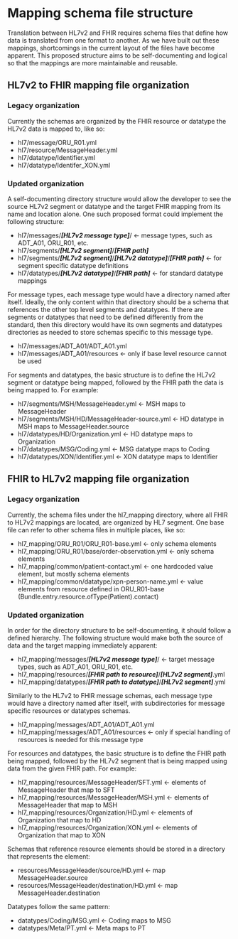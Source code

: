 # Mapping schema file structure

Translation between HL7v2 and FHIR requires schema files that define how data is translated from one format to another. As we have built out these mappings, shortcomings in the current layout of the files have become apparent. This proposed structure aims to be self-documenting and logical so that the mappings are more maintainable and reusable.

## HL7v2 to FHIR mapping file organization

### Legacy organization

Currently the schemas are organized by the FHIR resource or datatype the HL7v2 data is mapped to, like so:

- hl7/message/ORU_R01.yml
- hl7/resource/MessageHeader.yml
- hl7/datatype/Identifier.yml
- hl7/datatype/Identifer_XON.yml

### Updated organization

A self-documenting directory structure would allow the developer to see the source HL7v2 segment or datatype and the target FHIR mapping from its name and location alone. One such proposed format could implement the following structure:

- hl7/messages/_**[HL7v2 message type]**_/  ← message types, such as ADT_A01, ORU_R01, etc.
- hl7/segments/_**[HL7v2 segment]**_/_**[FHIR path]**_
- hl7/segments/_**[HL7v2 segment]**_/_**[HL7v2 datatype]**_/_**[FHIR path]**_ ← for segment specific datatype definitions
- hl7/datatypes/_**[HL7v2 datatype]**_/_**[FHIR path]**_ ← for standard datatype mappings

For message types, each message type would have a directory named after itself. Ideally, the only content within that directory should be a schema that references the other top level segments and datatypes. If there are segments or datatypes that need to be defined differently from the standard, then this directory would have its own segments and datatypes directories as needed to store schemas specific to this message type.

- hl7/messages/ADT_A01/ADT_A01.yml
- hl7/messages/ADT_A01/resources ← only if base level resource cannot be used

For segments and datatypes, the basic structure is to define the HL7v2 segment or datatype being mapped, followed by the FHIR path the data is being mapped to. For example:

- hl7/segments/MSH/MessageHeader.yml ← MSH maps to MessageHeader
- hl7/segments/MSH/HD/MessageHeader-source.yml ← HD datatype in MSH maps to MessageHeader.source
- hl7/datatypes/HD/Organization.yml ← HD datatype maps to Organization
- hl7/datatypes/MSG/Coding.yml ← MSG datatype maps to Coding
- hl7/datatypes/XON/Identifier.yml ← XON datatype maps to Identifier

## FHIR to HL7v2 mapping file organization

### Legacy organization

Currently, the schema files under the hl7_mapping directory, where all FHIR to HL7v2 mappings are located, are organized by HL7 segment. One base file can refer to other schema files in multiple places, like so:

- hl7_mapping/ORU_R01/ORU_R01-base.yml ← only schema elements
- hl7_mapping/ORU_R01/base/order-observation.yml ← only schema elements
- hl7_mapping/common/patient-contact.yml ← one hardcoded value element, but mostly schema elements
- hl7_mapping/common/datatype/xpn-person-name.yml ← value elements from resource defined in ORU_R01-base (Bundle.entry.resource.ofType(Patient).contact)

### Updated organization

In order for the directory structure to be self-documenting, it should follow a defined hierarchy. The following structure would make both the source of data and the target mapping immediately apparent:

- hl7_mapping/messages/_**[HL7v2 message type]**_/ ← target message types, such as ADT_A01, ORU_R01, etc.
- hl7_mapping/resources/_**[FHIR path to resource]**_/_**[HL7v2 segment]**_.yml
- hl7_mapping/datatypes/_**[FHIR path to datatype]**_/_**[HL7v2 segment]**_.yml

Similarly to the HL7v2 to FHIR message schemas, each message type would have a directory named after itself, with subdirectories for message specific resources or datatypes schemas.

- hl7_mapping/messages/ADT_A01/ADT_A01.yml
- hl7_mapping/messages/ADT_A01/resources ← only if special handling of resources is needed for this message type

For resources and datatypes, the basic structure is to define the FHIR path being mapped, followed by the HL7v2 segment that is being mapped using data from the given FHIR path. For example:

- hl7_mapping/resources/MessageHeader/SFT.yml ← elements of MessageHeader that map to SFT
- hl7_mapping/resources/MessageHeader/MSH.yml ← elements of MessageHeader that map to MSH
- hl7_mapping/resources/Organization/HD.yml ← elements of Organization that map to HD
- hl7_mapping/resources/Organization/XON.yml ← elements of Organization that map to XON

Schemas that reference resource elements should be stored in a directory that represents the element:

- resources/MessageHeader/source/HD.yml ← map MessageHeader.source
- resources/MessageHeader/destination/HD.yml ← map MessageHeader.destination

Datatypes follow the same pattern:

- datatypes/Coding/MSG.yml ← Coding maps to MSG
- datatypes/Meta/PT.yml ← Meta maps to PT
